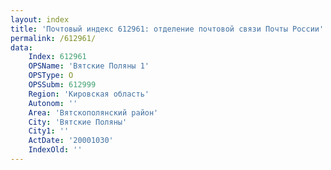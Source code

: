 ```yaml
---
layout: index
title: 'Почтовый индекс 612961: отделение почтовой связи Почты России'
permalink: /612961/
data:
    Index: 612961
    OPSName: 'Вятские Поляны 1'
    OPSType: О
    OPSSubm: 612999
    Region: 'Кировская область'
    Autonom: ''
    Area: 'Вятскополянский район'
    City: 'Вятские Поляны'
    City1: ''
    ActDate: '20001030'
    IndexOld: ''
---
```


